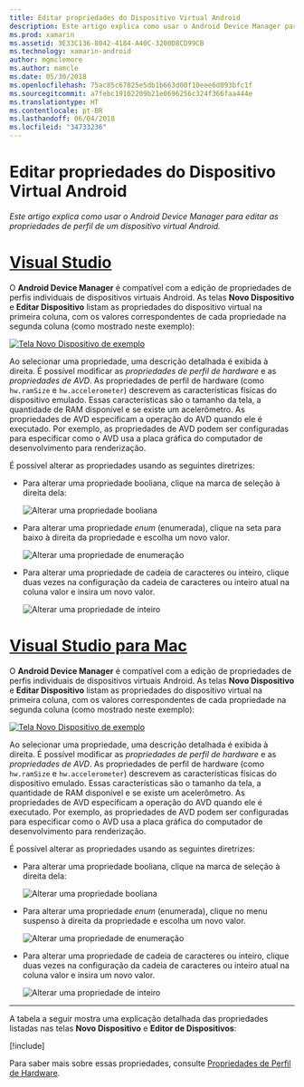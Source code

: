```yaml
---
title: Editar propriedades do Dispositivo Virtual Android
description: Este artigo explica como usar o Android Device Manager para editar as propriedades de perfil de um dispositivo virtual Android.
ms.prod: xamarin
ms.assetid: 3E33C136-8042-4184-A40C-3200D8CD99CB
ms.technology: xamarin-android
author: mgmclemore
ms.author: mamcle
ms.date: 05/30/2018
ms.openlocfilehash: 75ac85c67825e5db1b663d00f10eee6d093bfc1f
ms.sourcegitcommit: a7febc19102209b21e0696256c324f366faa444e
ms.translationtype: HT
ms.contentlocale: pt-BR
ms.lasthandoff: 06/04/2018
ms.locfileid: "34733236"
---
```

# <a name="editing-android-virtual-device-properties"></a>Editar propriedades do Dispositivo Virtual Android

_Este artigo explica como usar o Android Device Manager para editar as propriedades de perfil de um dispositivo virtual Android._


# <a name="visual-studiotabvswin"></a>[Visual Studio](#tab/vswin)

O **Android Device Manager** é compatível com a edição de propriedades de perfis individuais de dispositivos virtuais Android. As telas **Novo Dispositivo** e **Editar Dispositivo** listam as propriedades do dispositivo virtual na primeira coluna, com os valores correspondentes de cada propriedade na segunda coluna (como mostrado neste exemplo): 

[![Tela Novo Dispositivo de exemplo](device-properties-images/win/01-new-device-editor-sml.png)](device-properties-images/win/01-new-device-editor.png#lightbox)

Ao selecionar uma propriedade, uma descrição detalhada é exibida à direita. É possível modificar as *propriedades de perfil de hardware* e as *propriedades de AVD*. As propriedades de perfil de hardware (como `hw.ramSize` e `hw.accelerometer`) descrevem as características físicas do dispositivo emulado. Essas características são o tamanho da tela, a quantidade de RAM disponível e se existe um acelerômetro. As propriedades de AVD especificam a operação do AVD quando ele é executado. Por exemplo, as propriedades de AVD podem ser configuradas para especificar como o AVD usa a placa gráfica do computador de desenvolvimento para renderização.

É possível alterar as propriedades usando as seguintes diretrizes:

-   Para alterar uma propriedade booliana, clique na marca de seleção à direita dela:

    ![Alterar uma propriedade booliana](device-properties-images/win/02-boolean-value.png)

-   Para alterar uma propriedade *enum* (enumerada), clique na seta para baixo à direita da propriedade e escolha um novo valor.

    ![Alterar uma propriedade de enumeração](device-properties-images/win/04-enum-value.png)

-   Para alterar uma propriedade de cadeia de caracteres ou inteiro, clique duas vezes na configuração da cadeia de caracteres ou inteiro atual na coluna valor e insira um novo valor.

    ![Alterar uma propriedade de inteiro](device-properties-images/win/03-integer-value.png)


# <a name="visual-studio-for-mactabvsmac"></a>[Visual Studio para Mac](#tab/vsmac)

O **Android Device Manager** é compatível com a edição de propriedades de perfis individuais de dispositivos virtuais Android. As telas **Novo Dispositivo** e **Editar Dispositivo** listam as propriedades do dispositivo virtual na primeira coluna, com os valores correspondentes de cada propriedade na segunda coluna (como mostrado neste exemplo): 

[![Tela Novo Dispositivo de exemplo](device-properties-images/mac/01-new-device-editor-sml.png)](device-properties-images/mac/01-new-device-editor.png#lightbox)

Ao selecionar uma propriedade, uma descrição detalhada é exibida à direita. É possível modificar as *propriedades de perfil de hardware* e as *propriedades de AVD*. As propriedades de perfil de hardware (como `hw.ramSize` e `hw.accelerometer`) descrevem as características físicas do dispositivo emulado. Essas características são o tamanho da tela, a quantidade de RAM disponível e se existe um acelerômetro. As propriedades de AVD especificam a operação do AVD quando ele é executado. Por exemplo, as propriedades de AVD podem ser configuradas para especificar como o AVD usa a placa gráfica do computador de desenvolvimento para renderização.

É possível alterar as propriedades usando as seguintes diretrizes:

-   Para alterar uma propriedade booliana, clique na marca de seleção à direita dela:

    ![Alterar uma propriedade booliana](device-properties-images/mac/02-boolean-value.png)

-   Para alterar uma propriedade *enum* (enumerada), clique no menu suspenso à direita da propriedade e escolha um novo valor.

    ![Alterar uma propriedade de enumeração](device-properties-images/mac/04-enum-value.png)

-   Para alterar uma propriedade de cadeia de caracteres ou inteiro, clique duas vezes na configuração da cadeia de caracteres ou inteiro atual na coluna valor e insira um novo valor.

    ![Alterar uma propriedade de inteiro](device-properties-images/mac/03-integer-value.png)

-----

A tabela a seguir mostra uma explicação detalhada das propriedades listadas nas telas **Novo Dispositivo** e **Editor de Dispositivos**:

[!include[](~/android/includes/emulator-properties.md)]

Para saber mais sobre essas propriedades, consulte [Propriedades de Perfil de Hardware](https://developer.android.com/studio/run/managing-avds.html#hpproperties).

